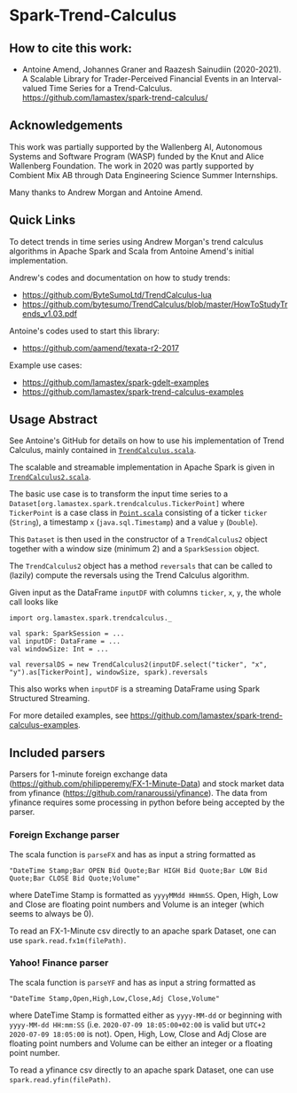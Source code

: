 # Spark-Trend-Calculus

## How to cite this work:

- Antoine Amend, Johannes Graner and Raazesh Sainudiin (2020-2021). A Scalable Library for Trader-Perceived Financial Events in an Interval-valued Time Series for a Trend-Calculus. https://github.com/lamastex/spark-trend-calculus/


## Acknowledgements
 
This work was partially supported by the Wallenberg AI, Autonomous Systems and Software Program (WASP) funded by the Knut and Alice Wallenberg Foundation.
The work in 2020 was partly supported by Combient Mix AB through Data Engineering Science Summer Internships.

Many thanks to Andrew Morgan and Antoine Amend. 

## Quick Links

To detect trends in time series using Andrew Morgan's trend calculus algorithms in Apache Spark and Scala from Antoine Amend's initial implementation.

Andrew's codes and documentation on how to study trends:

- https://github.com/ByteSumoLtd/TrendCalculus-lua
- https://github.com/bytesumo/TrendCalculus/blob/master/HowToStudyTrends_v1.03.pdf

Antoine's codes used to start this library:

- https://github.com/aamend/texata-r2-2017

Example use cases:

- https://github.com/lamastex/spark-gdelt-examples
- https://github.com/lamastex/spark-trend-calculus-examples

## Usage Abstract

See Antoine's GitHub for details on how to use his implementation of Trend Calculus, mainly contained in [`TrendCalculus.scala`](src/main/scala/org/lamastex/spark/trendcalculus/TrendCalculus.scala).

The scalable and streamable implementation in Apache Spark is given in [`TrendCalculus2.scala`](src/main/scala/org/lamastex/spark/trendcalculus/TrendCalculus2.scala).

The basic use case is to transform the input time series to a `Dataset[org.lamastex.spark.trendcalculus.TickerPoint]` where `TickerPoint` is a case class in [`Point.scala`](src/main/scala/org/lamastex/spark/trendcalculus/Point.scala) consisting of a ticker `ticker` (`String`), a timestamp `x` (`java.sql.Timestamp`) and a value `y` (`Double`).

This `Dataset` is then used in the constructor of a `TrendCalculus2` object together with a window size (minimum 2) and a `SparkSession` object. 

The `TrendCalculus2` object has a method `reversals` that can be called to (lazily) compute the reversals using the Trend Calculus algorithm.

Given input as the DataFrame `inputDF` with columns `ticker`, `x`, `y`, the whole call looks like 

```
import org.lamastex.spark.trendcalculus._

val spark: SparkSession = ...
val inputDF: DataFrame = ...
val windowSize: Int = ...

val reversalDS = new TrendCalculus2(inputDF.select("ticker", "x", "y").as[TickerPoint], windowSize, spark).reversals
```

This also works when `inputDF` is a streaming DataFrame using Spark Structured Streaming.

For more detailed examples, see https://github.com/lamastex/spark-trend-calculus-examples.

## Included parsers

Parsers for 1-minute foreign exchange data (https://github.com/philipperemy/FX-1-Minute-Data) and stock market data from yfinance (https://github.com/ranaroussi/yfinance). The data from yfinance requires some processing in python before being accepted by the parser.

### Foreign Exchange parser

The scala function is `parseFX` and has as input a string formatted as 

```
"DateTime Stamp;Bar OPEN Bid Quote;Bar HIGH Bid Quote;Bar LOW Bid Quote;Bar CLOSE Bid Quote;Volume"
```

where DateTime Stamp is formatted as `yyyyMMdd HHmmSS`. Open, High, Low and Close are floating point numbers and Volume is an integer (which seems to always be 0).

To read an FX-1-Minute csv directly to an apache spark Dataset, one can use `spark.read.fx1m(filePath)`.

### Yahoo! Finance parser

The scala function is `parseYF` and has as input a string formatted as

```
"DateTime Stamp,Open,High,Low,Close,Adj Close,Volume"
```

where DateTime Stamp is formatted either as `yyyy-MM-dd` or beginning with `yyyy-MM-dd HH:mm:SS` (i.e. `2020-07-09 18:05:00+02:00` is valid but `UTC+2 2020-07-09 18:05:00` is not). Open, High, Low, Close and Adj Close are floating point numbers and Volume can be either an integer or a floating point number.

To read a yfinance csv directly to an apache spark Dataset, one can use `spark.read.yfin(filePath)`.
